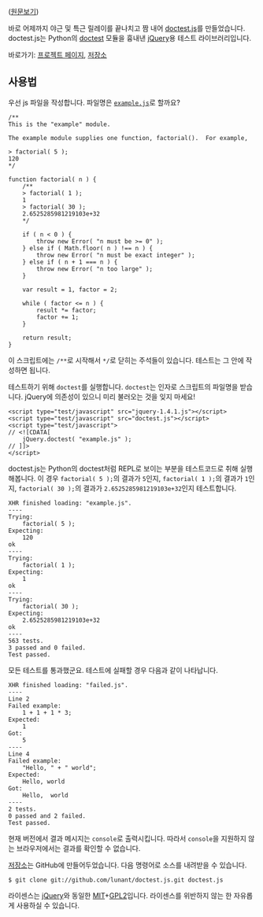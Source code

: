([원문보기][post])

바로 어제까지 야근 및 특근 릴레이를 끝나치고 짬 내어 [doctest.js][at-lab]를 만들었습니다.
doctest.js는 Python의 [doctest][] 모듈을 흉내낸 [jQuery][]용 테스트 라이브러리입니다.

바로가기: [프로젝트 페이지][at-lab], [저장소][at-github]

사용법
---------

우선 js 파일을 작성합니다. 파일명은 [`example.js`][example.js]로 할까요?

    /**
    This is the "example" module.

    The example module supplies one function, factorial().  For example,

    > factorial( 5 );
    120
    */

    function factorial( n ) {
        /**
        > factorial( 1 );
        1
        > factorial( 30 );
        2.6525285981219103e+32
        */

        if ( n < 0 ) {
            throw new Error( "n must be >= 0" );
        } else if ( Math.floor( n ) !== n ) {
            throw new Error( "n must be exact integer" );
        } else if ( n + 1 === n ) {
            throw new Error( "n too large" );
        }

        var result = 1, factor = 2;

        while ( factor <= n ) {
            result *= factor;
            factor += 1;
        }

        return result;
    }

이 스크립트에는 `/**`로 시작해서 `*/`로 닫히는 주석들이 있습니다. 테스트는 그 안에 작성하면 됩니다.

테스트하기 위해 `doctest`를 실행합니다. `doctest`는 인자로 스크립트의 파일명을 받습니다. jQuery에 의존성이 있으니 미리 불러오는 것을 잊지 마세요!

    <script type="test/javascript" src="jquery-1.4.1.js"></script>
    <script type="test/javascript" src="doctest.js"></script>
    <script type="test/javascript">
    // <![CDATA[
        jQuery.doctest( "example.js" );
    // ]]>
    </script>

doctest.js는 Python의 doctest처럼 REPL로 보이는 부분을 테스트코드로 취해 실행해봅니다. 이 경우 `factorial( 5 );`의 결과가 `5`인지, `factorial( 1 );`의 결과가 `1`인지, `factorial( 30 );`의 결과가 `2.6525285981219103e+32`인지 테스트합니다.

    XHR finished loading: "example.js".
    ----
    Trying:
        factorial( 5 );
    Expecting:
        120
    ok
    ----
    Trying:
        factorial( 1 );
    Expecting:
        1
    ok
    ----
    Trying:
        factorial( 30 );
    Expecting:
        2.6525285981219103e+32
    ok
    ----
    563 tests.
    3 passed and 0 failed.
    Test passed.

모든 테스트를 통과했군요. 테스트에 실패할 경우 다음과 같이 나타납니다.

    XHR finished loading: "failed.js".
    ----
    Line 2
    Failed example:
        1 + 1 + 1 * 3;
    Expected:
        1
    Got:
        5
    ----
    Line 4
    Failed example:
        "Hello, " + " world";
    Expected:
        Hello, world
    Got:
        Hello,  world
    ----
    2 tests.
    0 passed and 2 failed.
    Test passed.

현재 버전에서 결과 메시지는 `console`로 출력시킵니다. 따라서 `console`을 지원하지 않는 브라우저에서는 결과를 확인할 수 없습니다.

[저장소][at-github]는 GitHub에 만들어두었습니다. 다음 명령어로 소스를 내려받을 수 있습니다.

    $ git clone git://github.com/lunant/doctest.js.git doctest.js

라이센스는 [jQuery][]와 동일한 [MIT][]+[GPL2][]입니다. 라이센스를 위반하지 않는 한 자유롭게 사용하실 수 있습니다.

 [at-lab]: http://lab.heungsub.net/doctest.js/
 [at-github]: http://github.com/lunant/doctest.js
 [jquery]: http://jquery.com/
 [doctest]: http://docs.python.org/library/doctest.html
 [example.js]: http://github.com/heungsub/doctest.js/blob/master/tests/example.js
 [mit]: http://ko.wikipedia.org/wiki/MIT_%ED%97%88%EA%B0%80%EC%84%9C
 [gpl2]:http://ko.wikipedia.org/wiki/GNU_%EC%9D%BC%EB%B0%98_%EA%B3%B5%EC%A4%91_%EC%82%AC%EC%9A%A9_%ED%97%88%EA%B0%80%EC%84%9C#GPLv2

 [post]: http://the.heungsub.net/post/585748976
